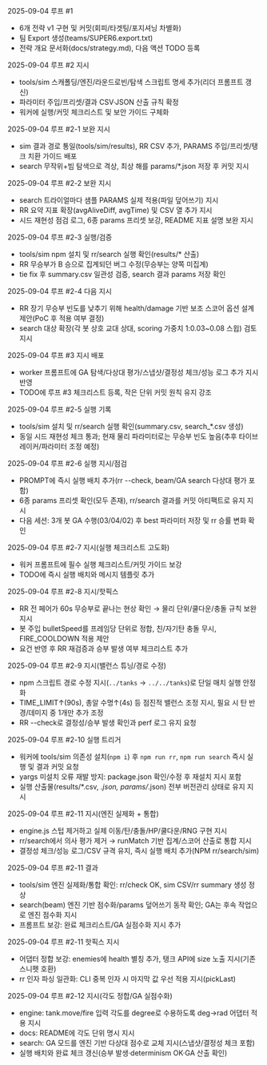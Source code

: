 2025-09-04 루프 #1
- 6개 전략 v1 구현 및 커밋(회피/타겟팅/포지셔닝 차별화)
- 팀 Export 생성(teams/SUPER6.export.txt)
- 전략 개요 문서화(docs/strategy.md), 다음 액션 TODO 등록

2025-09-04 루프 #2 지시
- tools/sim 스캐폴딩/엔진/라운드로빈/탐색 스크립트 명세 추가(리더 프롬프트 갱신)
- 파라미터 주입/프리셋/결과 CSV·JSON 산출 규칙 확정
- 워커에 실행/커밋 체크리스트 및 보안 가이드 구체화

2025-09-04 루프 #2-1 보완 지시
- sim 결과 경로 통일(tools/sim/results), RR CSV 추가, PARAMS 주입/프리셋/탱크 치환 가이드 배포
- search 무작위+빔 탐색으로 격상, 최상 해를 params/*.json 저장 후 커밋 지시

2025-09-04 루프 #2-2 보완 지시
- search 트라이얼마다 샘플 PARAMS 실제 적용(파일 덮어쓰기) 지시
- RR 요약 지표 확장(avgAliveDiff, avgTime) 및 CSV 열 추가 지시
- 시드 재현성 점검 로그, 6종 params 프리셋 보강, README 지표 설명 보완 지시

2025-09-04 루프 #2-3 실행/검증
- tools/sim npm 설치 및 rr/search 실행 확인(results/* 산출)
- RR 무승부가 B 승으로 집계되던 버그 수정(무승부는 양쪽 미집계)
- tie fix 후 summary.csv 일관성 검증, search 결과 params 저장 확인
 
2025-09-04 루프 #2-4 다음 지시
- RR 장기 무승부 빈도를 낮추기 위해 health/damage 기반 보조 스코어 옵션 설계 제안(PoC 후 적용 여부 결정)
- search 대상 확장(각 봇 상호 교대 상대, scoring 가중치 1:0.03~0.08 스윕) 검토 지시

2025-09-04 루프 #3 지시 배포
- worker 프롬프트에 GA 탐색/다상대 평가/스냅샷/결정성 체크/성능 로그 추가 지시 반영
- TODO에 루프 #3 체크리스트 등록, 작은 단위 커밋 원칙 유지 강조

2025-09-04 루프 #2-5 실행 기록
- tools/sim 설치 및 rr/search 실행 확인(summary.csv, search_*.csv 생성)
- 동일 시드 재현성 체크 통과; 현재 물리 파라미터로는 무승부 빈도 높음(추후 타이브레이커/파라미터 조정 예정)

2025-09-04 루프 #2-6 실행 지시/점검
- PROMPT에 즉시 실행 배치 추가(rr --check, beam/GA search 다상대 평가 포함)
- 6종 params 프리셋 확인(모두 존재), rr/search 결과를 커밋 아티팩트로 유지 지시
- 다음 세션: 3개 봇 GA 수행(03/04/02) 후 best 파라미터 저장 및 rr 승률 변화 확인

2025-09-04 루프 #2-7 지시(실행 체크리스트 고도화)
- 워커 프롬프트에 필수 실행 체크리스트/커밋 가이드 보강
- TODO에 즉시 실행 배치와 메시지 템플릿 추가

2025-09-04 루프 #2-8 지시/핫픽스
- RR 전 페어가 60s 무승부로 끝나는 현상 확인 → 물리 단위/쿨다운/충돌 규칙 보완 지시
- 봇 주입 bulletSpeed를 프레임당 단위로 정합, 친/자기탄 충돌 무시, FIRE_COOLDOWN 적용 제안
- 요건 반영 후 RR 재검증과 승부 발생 여부 체크리스트 추가

2025-09-04 루프 #2-9 지시(밸런스 튜닝/경로 수정)
- npm 스크립트 경로 수정 지시(`../tanks` → `../../tanks`)로 단일 매치 실행 안정화
- TIME_LIMIT↑(90s), 총알 수명↑(4s) 등 점진적 밸런스 조정 지시, 필요 시 탄 반경/데미지 중 1개만 추가 조정
- RR --check로 결정성/승부 발생 확인과 perf 로그 유지 요청

2025-09-04 루프 #2-10 실행 트리거
- 워커에 tools/sim 의존성 설치(`npm i`) 후 `npm run rr`, `npm run search` 즉시 실행 및 결과 커밋 요청
- yargs 미설치 오류 재발 방지: package.json 확인/수정 후 재설치 지시 포함
- 실행 산출물(results/*.csv, *.json, params/*.json) 전부 버전관리 상태로 유지 지시

2025-09-04 루프 #2-11 지시(엔진 실제화 + 통합)
- engine.js 스텁 제거하고 실제 이동/탄/충돌/HP/쿨다운/RNG 구현 지시
- rr/search에서 의사 평가 제거 → runMatch 기반 집계/스코어 산출로 통합 지시
- 결정성 체크/성능 로그/CSV 규격 유지, 즉시 실행 배치 추가(NPM rr/search/sim)

2025-09-04 루프 #2-11 결과
- tools/sim 엔진 실제화/통합 확인: rr/check OK, sim CSV/rr summary 생성 정상
- search(beam) 엔진 기반 점수화/params 덮어쓰기 동작 확인; GA는 후속 작업으로 엔진 점수화 지시
- 프롬프트 보강: 완료 체크리스트/GA 실점수화 지시 추가

2025-09-04 루프 #2-11 핫픽스 지시
- 어댑터 정합 보강: enemies에 health 별칭 추가, 탱크 API에 size 노출 지시(기존 스니펫 호환)
- rr 인자 파싱 일관화: CLI 중복 인자 시 마지막 값 우선 적용 지시(pickLast)

2025-09-04 루프 #2-12 지시(각도 정합/GA 실점수화)
- engine: tank.move/fire 입력 각도를 degree로 수용하도록 deg→rad 어댑터 적용 지시
- docs: README에 각도 단위 명시 지시
- search: GA 모드를 엔진 기반 다상대 점수로 교체 지시(스냅샷/결정성 체크 포함)
- 실행 배치와 완료 체크 갱신(승부 발생·determinism OK·GA 산출 확인)
